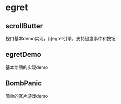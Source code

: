 # egret
## scrollButter
视口基本demo实现，用egret引擎，支持键盘事件和按钮
## egretDemo
 基本绘图的实现demo
## BombPanic
简单的瓦片游戏demo
